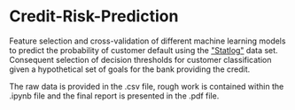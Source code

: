 # Credit-Risk-Prediction

Feature selection and cross-validation of different machine learning models to predict the probability of customer default using the ["Statlog"](https://archive.ics.uci.edu/ml/datasets/Statlog+%28German+Credit+Data%29) data set. Consequent selection of decision thresholds for customer classification given a hypothetical set of goals for the bank providing the credit.

The raw data is provided in the .csv file, rough work is contained within the .ipynb file and the final report is presented in the .pdf file.
